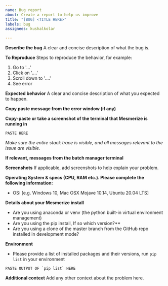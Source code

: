 ```yaml
---
name: Bug report
about: Create a report to help us improve
title: "[BUG] <TITLE HERE>"
labels: bug
assignees: kushalkolar

---
```


**Describe the bug**
A clear and concise description of what the bug is.

**To Reproduce**
Steps to reproduce the behavior, for example:
1. Go to '...'
2. Click on '....'
3. Scroll down to '....'
4. See error

**Expected behavior**
A clear and concise description of what you expected to happen.

**Copy paste message from the error window (if any)**

**Copy-paste or take a screenshot of the terminal that Mesmerize is running in**
```
PASTE HERE
```
_Make sure the entire stack trace is visible, and all messages relevant to the issue are visible._

**If relevant, messages from the batch manager terminal**

**Screenshots**
If applicable, add screenshots to help explain your problem.

**Operating System & specs (CPU, RAM etc.). Please complete the following information:**
 - OS: [e.g. Windows 10, Mac OSX Mojave 10.14, Ubuntu 20.04 LTS]

**Details about your Mesmerize install**
  - Are you using anaconda or venv (the python built-in virtual environment management)
  - Are you using the pip install, If so which version?**
  - Are you using a clone of the master branch from the GitHub repo installed in development mode?

**Environment**
 - Please provide a list of installed packages and their versions, run `pip list` in your environment
 ```
 PASTE OUTPUT OF `pip list` HERE
 ```
 
**Additional context**
Add any other context about the problem here.
